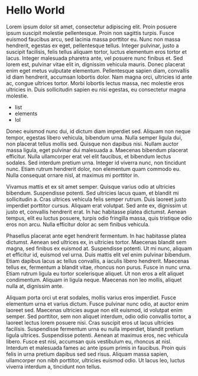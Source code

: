 # Hello World

Lorem ipsum dolor sit amet, consectetur adipiscing elit. Proin posuere ipsum suscipit molestie pellentesque. Proin non sagittis turpis. Fusce euismod faucibus arcu, sed lacinia massa porttitor eu. Nunc non massa hendrerit, egestas ex eget, pellentesque tellus. Integer pulvinar, justo a suscipit facilisis, felis tellus aliquam tortor, luctus elementum eros tortor et lacus. Integer malesuada pharetra ante, vel posuere nunc finibus et. Sed lorem est, pulvinar vitae elit in, dignissim vehicula mauris. Donec placerat enim eget metus vulputate elementum. Pellentesque sapien diam, convallis id diam hendrerit, accumsan lobortis dolor. Nam magna orci, ultricies id ante ac, congue ultrices tortor. Morbi lobortis lectus massa, nec molestie eros ultricies in. Duis sollicitudin sapien eu nisi egestas, eu consectetur magna molestie.

- list
- elements
- lol

Donec euismod nunc dui, id dictum diam imperdiet sed. Aliquam non neque tempor, egestas libero vehicula, bibendum urna. Nulla semper ligula dui, non placerat tellus mollis sed. Quisque non dapibus nisi. Nullam auctor massa ligula, eget pulvinar dui malesuada a. Maecenas bibendum placerat efficitur. Nulla ullamcorper erat vel elit faucibus, et bibendum lectus sodales. Sed interdum pretium urna. Integer id viverra nunc, non tincidunt nunc. Etiam rutrum hendrerit dolor, non elementum quam commodo eu. Nulla consequat ornare nisl, at maximus mi porttitor in.

Vivamus mattis et ex sit amet semper. Quisque varius odio at ultricies bibendum. Suspendisse potenti. Sed ultricies lacus quam, et blandit mi sollicitudin a. Cras ultrices vehicula felis semper rutrum. Duis laoreet justo imperdiet porttitor cursus. Aliquam erat volutpat. Sed ante ex, dignissim ut justo et, convallis hendrerit erat. In hac habitasse platea dictumst. Aenean tempus, elit eu luctus posuere, turpis odio fringilla massa, quis tristique odio eros non arcu. Nulla efficitur dolor ac sem finibus vehicula.

Phasellus placerat ante eget hendrerit fermentum. In hac habitasse platea dictumst. Aenean sed ultrices ex, in ultricies tortor. Maecenas blandit sem magna, sed finibus ex euismod at. Suspendisse potenti. Ut mi nunc, aliquam et efficitur id, euismod vel urna. Duis mattis elit vel enim pulvinar bibendum. Etiam dapibus lacus ac tellus convallis, a iaculis libero hendrerit. Maecenas tellus ex, fermentum a blandit vitae, rhoncus non purus. Fusce in nunc urna. Etiam rutrum ligula eu tortor scelerisque aliquet. Ut non eros a elit aliquet condimentum. Aliquam in ligula neque. Maecenas non leo mollis, aliquet nulla at, dignissim ante.

Aliquam porta orci ut erat sodales, mollis varius eros imperdiet. Fusce elementum urna et varius dictum. Fusce pulvinar nunc odio, at auctor enim laoreet sed. Maecenas ultricies augue non elit euismod, id volutpat enim semper. Sed porttitor, sem non aliquet interdum, odio odio convallis tortor, a laoreet lectus lorem posuere nisi. Cras suscipit eros ut lacus ultricies facilisis. Suspendisse fermentum urna eu nulla imperdiet, blandit pretium ligula ultrices. Suspendisse potenti. Aenean at maximus eros, nec vehicula libero. Fusce est nisi, accumsan quis vestibulum eu, rhoncus at nisl. Interdum et malesuada fames ac ante ipsum primis in faucibus. Proin quis felis in urna pretium dapibus sed sed risus. Aliquam massa sapien, ullamcorper non nibh porttitor, ultricies euismod odio. Ut lacus leo, luctus viverra interdum a, tincidunt non tellus.